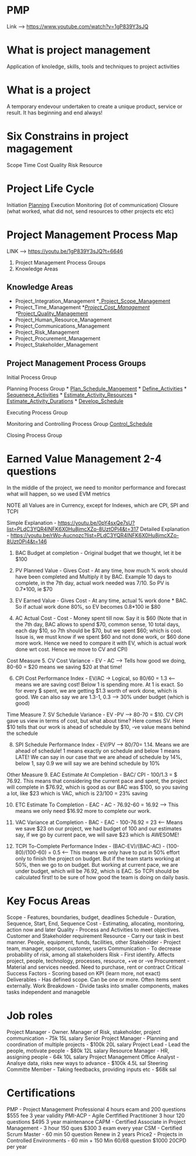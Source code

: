 # PMP

Link --> https://www.youtube.com/watch?v=1gP839Y3sJQ

# What is project management
Application of knoledge, skills, tools and techniques to project activities

# What is a project
A temporary endevour undertaken to create a unique product, service or result. It has beginning and end always!

# Six Constrains in project magagement

Scope
Time
Cost
Quality
Risk 
Resource

# Project Life Cycle

Initiation
[Planning](Planning.md)
Execution
Monitoring (lot of communication)
Closure (what worked, what did not, send resources to other projects etc etc)

# Project Management Process Map
LINK --> https://youtu.be/1gP839Y3sJQ?t=6646

1. Project Management Process Groups
2. Knowledge Areas

## Knowledge Areas
* Project_Integration_Management
*_[Project_Scope_Management](Project_Scope_Management.md)
* Project_Time_Management
*_[Project_Cost_Management](Project_Cost_Management.md)
*_[Project_Quality_Management](Project_Quality_Management.md)
* Project_Human_Resource_Management
* Project_Communications_Management
* Project_Risk_Management
* Project_Procurement_Management
* Project_Stakeholder_Management

## Project Management Process Groups
Initial Process Group

Planning Process Group
    * [Plan_Schedule_Mangement](Plan_Schedule_Mangement.md)
    * [Define_Activities](Define_Activities.md)
    * [Sequenece_Activities](Sequenece_Activities.md)
    * [Estimate_Activity_Resources](Estimate_Activity_Resources.md)
    * [Estimate_Activity_Durations](Estimate_Activity_Durations.md)
    * [Develop_Schedule](Develop_Schedule.md)

Executing Process Group

Monitoring and Controlling Process Group
    [Control_Schedule](Control_Schedule.md)

Closing Process Group

# Earned Value Management 2-4 questions

In the middle of the project, we need to monitor performance and forecast what will happen, so we used EVM metrics

NOTE all Values are in Currency, except for Indexes, which are CPI, SPI and TCPI

Simple Explanation - https://youtu.be/0pY4sxQe7sU?list=PLdC3YQR4lNFK6X0Hu8jmcXZo-8UztOPi4&t=317
Detailed Explanation - https://youtu.be/rWo-Aucnozc?list=PLdC3YQR4lNFK6X0Hu8jmcXZo-8UztOPi4&t=146


1. BAC Budget at completion - Original budget that we thought, let it be $100

2. PV Planned Value - Gives Cost - At any time, how much % work should have been completed and Multiply it by BAC. Example 10 days to complete, in the 7th day, actual work needed was 7/10. So PV is 0.7*100, ie $70

3. EV Earned Value - Gives Cost - At any time, actual % work done * BAC. So if actual work done 80%, so EV becomes 0.8*100 ie $80

4. AC Actual Cost - Cost - Money spent till now. Say it is $60 (Note that in the 7th day, BAC allows to spend $70, common sense, 10 total days, each day $10, so 7th should be $70, but we spent $60; which is cool. Issue is, we must know if we spent $60 and not done work, or $60 done more work. Hence we need to compare it with EV, which is actual work done wrt cost. Hence we move to CV and CPI)

Cost Measure
5. CV Cost Variance - EV - AC --> Tells how good we doing, 80-60 = $20 means we saving $20 at that time!

6. CPI Cost Performance Index - EV/AC -> Logical, so 80/60 = 1.3 <-- means we are saving cost! Below 1 is spending more. At 1 is exact. So for every $ spent, we are getting $1.3 worth of work done, which is good. We can also say we are 1.3-1, 0.3 --> 30% under budget (which is good)

Time Measure
7. SV Schedule Variance - EV -PV --> 80-70 = $10. CV CPI gave us view in terms of cost, but what about time? Here comes SV. Here $10 tells that our work is ahead of schedule by $10, -ve value means behind the schedule

8. SPI Schedule Performance Index - EV/PV --> 80/70= 1.14. Means we are ahead of schedule! 1 means exactly on schedule and below 1 means LATE! We can say in our case that we are ahead of schedule by 14%, below 1, say 0.9 we will say we are behind schedule by 10%

Other Measure
9. EAC Estimate At Completion - BAC/ CPI - 100/1.3 = $ 76.92. This means that considering the current pace and spent, the project will complete in $76.92, which is good as our BAC was $100, so you saving a lot, like $23 which is VAC, which is 23/100 = 23% saving 

10. ETC Estimate To Completion - EAC - AC - 76.92-60 = 16.92 --> This means we only need $16.92 more to complete our work.

11. VAC Variance at Completion - BAC - EAC - 100-76.92 = 23 <-- Means we save $23 on our project, we had budget of 100 and our estimates say, if we go by current pace, we will save $23 which is AWESOME!

12. TCPI To-Complete Performance Index - (BAC-EV)/(BAC-AC) - (100-80)/(100-60) = 0.5 <-- This means we only have to put in 50% effort only to finish the project on budget. But if the team starts working at 50%, then we go to on budget. But working at current pace, we are under budget, which will be 76.92, which is EAC. So TCPI should be calculated first! to be sure of how good the team is doing on daily basis.

# Key Focus Areas

Scope - Features, boundaries, budget, deadlines
Schedule - Duration, Sequence, Start, End, Sequence
Cost - Estimating, allocating, monitoring, action now and later
Quality - Process and Activities to meet objectives. Customer and Stakeholder requirement 
Resource - Carry our task in best manner. People, equipment, funds, facilities, other
Stakeholder - Project team, manager, sponsor, customer, users
Communication - To decrease probability of risk, among all stakeholders
Risk - First identify. Affects project, people, technology, processes, resource, +ve or -ve
Procurement - Material and services needed. Need to purchase, rent or contract
Critical Success Factors - Scoring based on KPI (learn more, not exact)
Deliverables - Has defined scope. Can be one or more. Often items sent externally.
Work Breakdown - Divide tasks into smaller components, makes tasks independent and manageble

# Job roles
Project Manager - Owner. Manager of Risk, stakeholder, project communication - 75k 15L salary
Senior Project Manager - Planning and coordination of multiple projects - $100k 20L salary
Project Lead - Lead the people, motivate people - $80k 12L salary
Resource Manager - HR, assigning people - 64k 10L salary
Project Management Office Analyst - Analsye data, risks new ways to advance - $100k 4.5L sal
Steering Committe Member - Taking feedbacks, providing inputs etc - $68k sal

# Certifications
PMP - Project Management Professional 4 hours ecam and 200 questions $555 fee 3 year validity
PMI-ACP - Agile Certfified Practitioner 3 hour 120 questions $495 3 year maintenance
CAPM - Certified Associate in Project Management - 3 hour 150 ques $300 3 exam every year
CSM - Certified Scrum Master - 60 min 50 question Renew in 2 years
Price2 - Projects in Controlled Environments - 60 min + 150 Min 60/68 question $1000 20CPD per year
